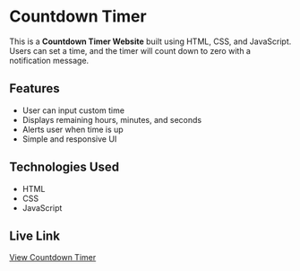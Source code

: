 # Countdown Timer

This is a **Countdown Timer Website** built using HTML, CSS, and JavaScript.  
Users can set a time, and the timer will count down to zero with a notification message.

## Features
- User can input custom time
- Displays remaining hours, minutes, and seconds
- Alerts user when time is up
- Simple and responsive UI

## Technologies Used
- HTML
- CSS
- JavaScript

## Live Link
[View Countdown Timer](https://yourusername.github.io/Countdown-timer/)
